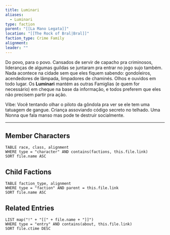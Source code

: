 ```yaml
---
title: Luminari
aliases:
  - Luminari
type: faction
parent: "[[La Mano Legata]]"
location: "[[The Rock of Bral|Bral]]"
faction_type: Crime Family
alignment: 
leader: ""
---
```



Do povo, para o povo. Cansados de servir de capacho pra criminosos, lideranças de algumas guildas se juntaram pra entrar no jogo sujo também. Nada acontece na cidade sem que eles fiquem sabendo: gondoleiros, acendedores de lâmpada, limpadores de chaminés. Olhos e ouvidos em todo lugar. Os **Luminari** mantém as outras Famiglias (e quem for necessário) em cheque na base da informação, e todos preferem que eles não precisem partir pra ação. 

Vibe: Você tentando olhar o piloto da gôndola pra ver se ele tem uma tatuagem de gangue. Criança assoviando código secreto no telhado. Uma Nonna que fala manso mas pode te destruir socialmente. 


---

## Member Characters
```dataview
TABLE race, class, alignment
WHERE type = "character" AND contains(factions, this.file.link)
SORT file.name ASC
```

## Child Factions
```dataview
TABLE faction_type, alignment
WHERE type = "faction" AND parent = this.file.link
SORT file.name ASC
```

## Related Entries
```dataview
LIST map("!" + "[[" + file.name + "]]")
WHERE type = "entry" AND contains(about, this.file.link)
SORT file.ctime DESC
```
